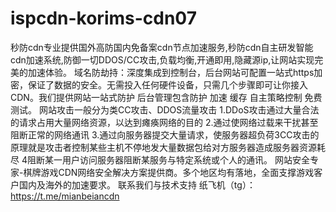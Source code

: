 # ispcdn-korims-cdn07
秒防cdn专业提供国外高防国内免备案cdn节点加速服务,秒防cdn自主研发智能cdn加速系统,防御一切DDOS/CC攻击,负载均衡,开通即用,隐藏源ip,让网站实现完美的加速体验。  域名防劫持：深度集成到控制台，后台网站可配置一站式https加密，保证了数据的安全。无需投入任何硬件设备，只需几个步骤即可让你接入CDN。我们提供网站一站式防护 后台管理包含防护 加速 缓存 自主策略控制 免费测试。  网站攻击一般分为类CC攻击、DDOS流量攻击 1.DDoS攻击通过大量合法的请求占用大量网络资源，以达到瘫痪网络的目的 2.通过使网络过载来干扰甚至阻断正常的网络通讯 3.通过向服务器提交大量请求，使服务器超负荷3CC攻击的原理就是攻击者控制某些主机不停地发大量数据包给对方服务器造成服务器资源耗尽 4阻断某一用户访问服务器阻断某服务与特定系统或个人的通讯。  网站安全专家-棋牌游戏CDN网络安全解决方案提供商。多个地区均有落地，全面支撑游戏客户国内及海外的加速要求。 联系我们与技术支持 纸飞机（tg）：https://t.me/mianbeiancdn
